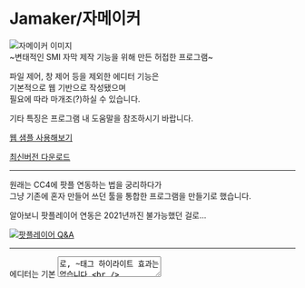 # Jamaker/자메이커

![자메이커 이미지](https://pbs.twimg.com/media/FsylhvCacAAFu0J.png)   
~변태적인 SMI 자막 제작 기능을 위해 만든 허접한 프로그램~

파일 제어, 창 제어 등을 제외한 에디터 기능은   
기본적으로 웹 기반으로 작성됐으며   
필요에 따라 마개조(?)하실 수 있습니다.   

기타 특징은 프로그램 내 도움말을 참조하시기 바랍니다.

[웹 샘플 사용해보기](https://harnenim.github.io/Jamaker/run.html)

[최신버전 다운로드](https://drive.google.com/file/d/1ulD97YWmjoThYYQYti7PZQhJpg2fmo-y/view?usp=drive_link)

***

원래는 CC4에 팟플 연동하는 법을 궁리하다가   
그냥 기존에 혼자 만들어 쓰던 툴을 통합한 프로그램을 만들기로 했습니다.   

알아보니 팟플레이어 연동은 2021년까진 불가능했던 걸로...   

[![팟플레이어 Q&A](https://pbs.twimg.com/media/FsyCVmRacAE8Cl3.png)](https://cafe.daum.net/pot-tool/Hqfm/6938)

***

에디터는 기본 <textarea>로, ~태그 하이라이트 효과는 없습니다.   
사실 이 프로그램 이전에 하이라이트 효과를 먼저 만들어봤는데   
웹에서 천 줄 단위 리치 텍스트를 다루는 건 성능 문제가 발생해서...~
현재 태그 하이라이트 효과는 설정 가능합니다.

~그나저나 Chromium의 <textarea>는 은근히 많은 버그를 잡아줘야~

***

![작명 과정](https://pbs.twimg.com/media/FsyliqgaAAAEi_G.png)

